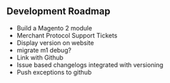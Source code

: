 Development Roadmap
--

* Build a Magento 2 module
* Merchant Protocol Support Tickets
* Display version on website
* migrate m1 debug?
* Link with Github
* Issue based changelogs integrated with versioning
* Push exceptions to github